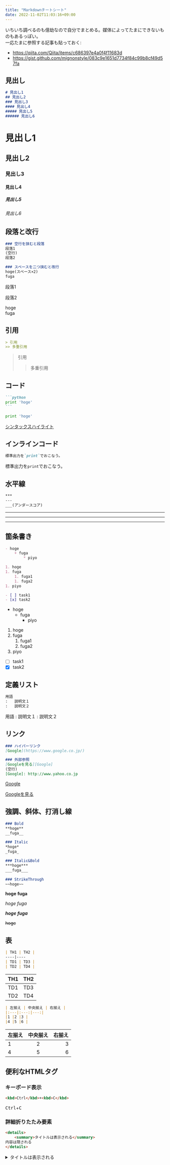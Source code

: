 ```yaml
---
title: "Markdownチートシート"
date: 2022-11-02T11:03:16+09:00
---
```


いちいち調べるのも億劫なので自分でまとめる。媒体によってたまにできないものもあるっぽい。  
一応たまに参照する記事も貼っておく:
- https://qiita.com/Qiita/items/c686397e4a0f4f11683d
- https://gist.github.com/mignonstyle/083c9e1651d7734f84c99b8cf49d57fa

## 見出し
```md
# 見出し1
## 見出し2
### 見出し3
#### 見出し4
##### 見出し5
###### 見出し6
```

# 見出し1
## 見出し2
### 見出し3
#### 見出し4
##### 見出し5
###### 見出し6

## 段落と改行
```md
### 空行を挟むと段落
段落1
(空行)
段落2

### スペースを二つ挟むと改行
hoge(スペース×2)
fuga
```

段落1

段落2 

hoge  
fuga

## 引用
```md
> 引用
>> 多重引用
```

> 引用
>> 多重引用

## コード
````md
```python
print 'hoge'
```
````

```python
print 'hoge'
```

[シンタックスハイライト](https://blog.katsubemakito.net/articles/github-markdown-syntaxhighlighting)

## インラインコード
```md
標準出力を`print`でおこなう。
```

標準出力を`print`でおこなう。

## 水平線
```md
***
---
___(アンダースコア)
```

***
---
___

## 箇条書き
```md
- hoge
	+ fuga
		* piyo

1. hoge
1. fuga
	1. fuga1
	1. fuga2
1. piyo

- [ ] task1
- [x] task2
```

- hoge
    + fuga
        * piyo

1. hoge
1. fuga
    1. fuga1
	1. fuga2
1. piyo

- [ ] task1
- [x] task2

## 定義リスト
```md
用語
:	説明文１
:	説明文２
```

用語
:	説明文１
:	説明文２

## リンク
```md
### ハイパーリンク
[Google](https://www.google.co.jp/)

### 外部参照
[Googleを見る][Google]
(空行)
[Google]: http://www.yahoo.co.jp
```

[Google](https://www.google.co.jp/)

[Googleを見る][Google]

[Google]: http://www.yahoo.co.jp

## 強調、斜体、打消し線
```md
### Bold
**hoge**
__fuga__

### Italic
*hoge*
_fuga_

### Italic&Bold
***hoge***
___fuga___

### StrikeThrough
~~hoge~~
```

**hoge**
__fuga__

*hoge*
_fuga_

***hoge***
___fuga___

~~hoge~~

## 表
```md
| TH1 | TH2 |
----|---- 
| TD1 | TD3 |
| TD2 | TD4 |
```

| TH1 | TH2 |
----|---- 
| TD1 | TD3 |
| TD2 | TD4 |

```md
| 左揃え | 中央揃え | 右揃え |
|:---|:---:|---:|
|1 |2 |3 |
|4 |5 |6 |
```

| 左揃え | 中央揃え | 右揃え |
|:---|:---:|---:|
|1 |2 |3 |
|4 |5 |6 |

## 便利なHTMLタグ
### キーボード表示
```HTML
<kbd>Ctrl</kbd>+<kbd>C</kbd>
```

<kbd>Ctrl</kbd>+<kbd>C</kbd>

### 詳細折りたたみ要素
```HTML
<details>
    <summary>タイトルは表示される</summary>
内容は隠される
</details>
```

<details>
    <summary>タイトルは表示される</summary>
内容は隠される
</details>
